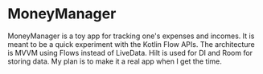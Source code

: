 # MoneyManager

MoneyManager is a toy app for tracking one's expenses and incomes. It is meant to be a quick experiment with the Kotlin Flow APIs.
The architecture is MVVM using Flows instead of LiveData. Hilt is used for DI and Room for storing data. My plan is to make it a real app when I get the time.
